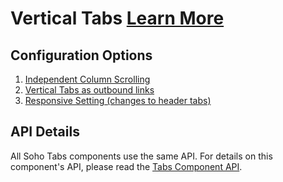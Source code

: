 # Vertical Tabs [Learn More](https://soho.infor.com/index.php?p=component/tabs)

## Configuration Options

1. [Independent Column Scrolling]( ../components/tabs-vertical/example-independent-scrolling)
2. [Vertical Tabs as outbound links]( ../components/tabs-vertical/example-outbound-links-page1)
3. [Responsive Setting (changes to header tabs)]( ../components/tabs-vertical/example-responsive)

## API Details

All Soho Tabs components use the same API.  For details on this component's API, please read the [Tabs Component API]( ../components/tabs).
